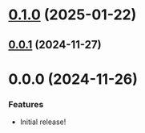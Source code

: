 # [0.1.0](https://gitea.com/miru/miru/compare/media-trimmer@0.0.1...media-trimmer@0.1.0) (2025-01-22)


## [0.0.1](https://gitea.com/miru/miru/compare/v0.0.0...v0.0.1) (2024-11-27)

# 0.0.0 (2024-11-26)

### Features

- Initial release!
